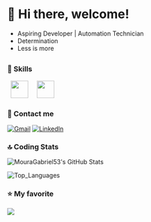 # 👋 Hi there, welcome!

- Aspiring Developer | Automation Technician
- Determination
- Less is more

##

### 🚀 Skills

&nbsp;&nbsp;<img width='40' height='40' src="https://cdn.jsdelivr.net/gh/devicons/devicon@latest/icons/python/python-original.svg"/>&nbsp;&nbsp;
&nbsp;&nbsp;<img width='40' height='40' src="https://cdn.jsdelivr.net/gh/devicons/devicon@latest/icons/cplusplus/cplusplus-plain.svg"/>&nbsp;&nbsp;
          
### 📱 Contact me

<p align="left">
  <a href="mailto:contato.gabrielnmoura@gmail.com" title="Gmail">
  <img src="https://img.shields.io/badge/-Gmail-FF0000?style=flat-square&labelColor=FF0000&logo=gmail&logoColor=white&link=mailto:contato.gabrielnmoura@gmail.com" alt="Gmail" /></a>

  <a href="https://www.linkedin.com/in/gabriel-moura-9bb610310/" title="LinkedIn">
  <img src="https://img.shields.io/badge/-Linkedin-0e76a8?style=flat-square&logo=Linkedin&logoColor=white&link=https://www.linkedin.com/in/gabriel-moura-9bb610310/" alt="LinkedIn"/></a>

### 🔝 Coding Stats

![MouraGabriel53's GitHub Stats](https://github-readme-stats.vercel.app/api?username=MouraGabriel53\&show_icons=true&hide=contribs,prs&cache_seconds=86400&theme=swift)

![Top_Languages](https://github-readme-stats.vercel.app/api/top-langs/?username=MouraGabriel53\&layout=compact) 

### ⭐ My favorite

<a href="https://github.com/MouraGabriel53/Python_Things">
  <img align="center" src="https://github-readme-stats.vercel.app/api/pin/?username=MouraGabriel53&repo=Python_Things&theme=swift"/>
</a>
